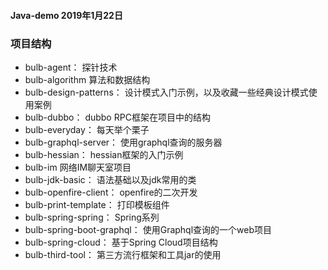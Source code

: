 #### Java-demo 2019年1月22日

### 项目结构

- bulb-agent：               探针技术
- bulb-algorithm             算法和数据结构
- bulb-design-patterns：     设计模式入门示例，以及收藏一些经典设计模式使用案例
- bulb-dubbo：               dubbo RPC框架在项目中的结构
- bulb-everyday：            每天举个栗子
- bulb-graphql-server：      使用graphql查询的服务器
- bulb-hessian：             hessian框架的入门示例
- bulb-im                    网络IM聊天室项目
- bulb-jdk-basic：           语法基础以及jdk常用的类
- bulb-openfire-client：     openfire的二次开发
- bulb-print-template：      打印模板组件
- bulb-spring-spring：       Spring系列
- bulb-spring-boot-graphql： 使用Graphql查询的一个web项目
- bulb-spring-cloud：        基于Spring Cloud项目结构
- bulb-third-tool：          第三方流行框架和工具jar的使用